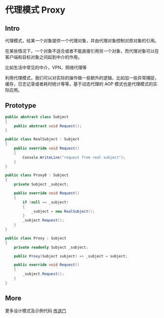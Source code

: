 # 代理模式 Proxy

## Intro

代理模式，给某一个对象提供一个代理对象，并由代理对象控制对原对象的引用。

在某些情况下，一个对象不适合或者不能直接引用另一个对象，而代理对象可以在客户端和目标对象之间起到中介的作用。

比如生活中常见的中介，VPN，网络代理等

利用代理模式，我们可以对实际的操作做一些额外的逻辑，比如加一些异常捕捉，缓存，日志记录或者耗时统计等等，基于动态代理的 AOP 模式也是代理模式的实际应用。

## Prototype

``` csharp
public abstract class Subject
{
    public abstract void Request();
}

public class RealSubject : Subject
{
    public override void Request()
    {
        Console.WriteLine("request from real subject");
    }
}

public class Proxy0 : Subject
{
    private Subject _subject;

    public override void Request()
    {
        if (null == _subject)
        {
            _subject = new RealSubject();
        }
        _subject.Request();
    }
}

public class Proxy : Subject
{
    private readonly Subject _subject;

    public Proxy(Subject subject) => _subject = subject;

    public override void Request()
    {
        _subject.Request();
    }
}
```

## More

更多设计模式及示例代码 [传送门](https://github.com/WeihanLi/DesignPatterns)
